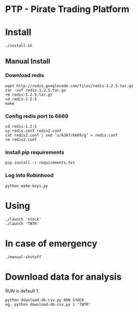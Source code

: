 # PTP - Pirate Trading Platform

# Install

    ./install.sh

## Manual Install
### Download redis

    wget http://redis.googlecode.com/files/redis-1.2.5.tar.gz
    tar -xvf redis-1.2.5.tar.gz
    rm redis-1.2.5.tar.gz
    cd redis-1.2.5
    make
    
### Config redis port to 6669
		
    cd redis-1.2.5
    cp redis.conf redis2.conf
    cat redis2.conf | sed ’s/6367/6669/g’ > redis.conf
    rm redis2.conf

### Install pip requirements

    pip install -r requirements.txt
    
### Log into Robinhood

    python make-keys.py

# Using

	./launch 'stock'
	./launch 'TWTR'
        
# In case of emergency
	
	./manual-shutoff
        
# Download data for analysis
RUN is default 1.

	python download-db-csv.py RUN STOCK
	eg. python download-db-csv.py 1 'TWTR'
